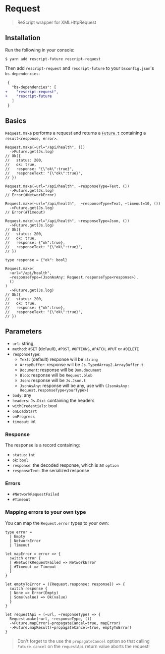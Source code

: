 # Request

> ReScript wrapper for XMLHttpRequest

## Installation

Run the following in your console:

```console
$ yarn add rescript-future rescript-request
```

Then add `rescript-request` and `rescript-future` to your `bsconfig.json`'s `bs-dependencies`:

```diff
 {
   "bs-dependencies": [
+    "rescript-request",
+    "rescript-future
   ]
 }
```

## Basics

`Request.make` performs a request and returns a [`Future.t`](https://github.com/bloodyowl/rescript-future) containing a `result<response, error>`.

```reason
Request.make(~url="/api/health", ())
  ->Future.get(Js.log)
// Ok({
//   status: 200,
//   ok: true,
//   response: "{\"ok\":true}",
//   responseText: "{\"ok\":true}",
// })

Request.make(~url="/api/health", ~responseType=Text, ())
  ->Future.get(Js.log)
// Error(#NetworkError)

Request.make(~url="/api/health",  ~responseType=Text, ~timeout=10, ())
  ->Future.get(Js.log)
// Error(#Timeout)

Request.make(~url="/api/health", ~responseType=Json, ())
  ->Future.get(Js.log)
// Ok({
//   status: 200,
//   ok: true,
//   response: {"ok":true},
//   responseText: "{\"ok\":true}",
// })

type response = {"ok": bool}

Request.make(
  ~url="/api/health",
  ~responseType=(JsonAsAny: Request.responseType<response>),
  ()
)
  ->Future.get(Js.log)
// Ok({
//   status: 200,
//   ok: true,
//   response: {"ok":true},
//   responseText: "{\"ok\":true}",
// })
```

## Parameters

- `url`: string,
- `method`: `#GET` (default), `#POST`, `#OPTIONS`, `#PATCH`, `#PUT` or `#DELETE`
- `responseType`:
  - `Text`: (default) response will be `string`
  - `ArrayBuffer`: response will be `Js.TypedArray2.ArrayBuffer.t`
  - `Document`: response will be `Dom.document`
  - `Blob`: response will be `Request.blob`
  - `Json`: response will be `Js.Json.t`
  - `JsonAsAny`: response will be any, use with `(JsonAsAny: Request.responseType<yourType>)`
- `body`: any
- `headers`: `Js.Dict` containing the headers
- `withCredentials`: bool
- `onLoadStart`
- `onProgress`
- `timeout`: int

### Response

The response is a record containing:

- `status`: `int`
- `ok`: `bool`
- `response`: the decoded response, which is an `option`
- `responseText`: the serialized response

### Errors

- `#NetworkRequestFailed`
- `#Timeout`

### Mapping errors to your own type

You can map the `Request.error` types to your own:

```reason
type error =
  | Empty
  | NetworkError
  | Timeout

let mapError = error => {
  switch error {
  | #NetworkRequestFailed => NetworkError
  | #Timeout => Timeout
  }
}

let emptyToError = ({Request.response: response}) => {
  switch response {
  | None => Error(Empty)
  | Some(value) => Ok(value)
  }
}

let requestApi = (~url, ~responseType) => {
  Request.make(~url, ~responseType, ())
  ->Future.mapError(~propagateCancel=true, mapError)
  ->Future.mapResult(~propagateCancel=true, emptyToError)
}
```

> Don't forget to the use the `propagateCancel` option so that calling `Future.cancel` on the `requestApi` return value aborts the request!
